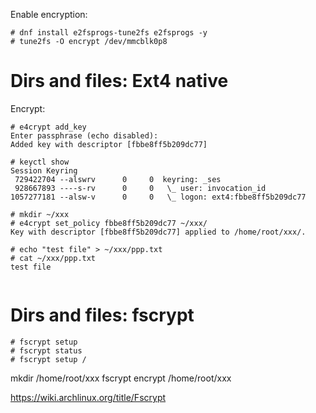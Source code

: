 
Enable encryption:
```
# dnf install e2fsprogs-tune2fs e2fsprogs -y
# tune2fs -O encrypt /dev/mmcblk0p8
```

# Dirs and files: Ext4 native

Encrypt:
```
# e4crypt add_key
Enter passphrase (echo disabled): 
Added key with descriptor [fbbe8ff5b209dc77]

# keyctl show
Session Keyring
 729422704 --alswrv      0     0  keyring: _ses
 928667893 ----s-rv      0     0   \_ user: invocation_id
1057277181 --alsw-v      0     0   \_ logon: ext4:fbbe8ff5b209dc77

# mkdir ~/xxx
# e4crypt set_policy fbbe8ff5b209dc77 ~/xxx/
Key with descriptor [fbbe8ff5b209dc77] applied to /home/root/xxx/.

# echo "test file" > ~/xxx/ppp.txt
# cat ~/xxx/ppp.txt
test file


```

# Dirs and files: fscrypt
```
# fscrypt setup
# fscrypt status
# fscrypt setup /

```
mkdir /home/root/xxx
fscrypt encrypt /home/root/xxx

https://wiki.archlinux.org/title/Fscrypt
